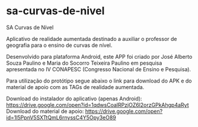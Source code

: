 # sa-curvas-de-nivel
SA Curvas de Nível

Aplicativo de realidade aumentada destinado a auxiliar o professor de geografia para o ensino de curvas de nível. 

Desenvolvido para plataforma Android, este APP foi criado por José Alberto Souza Paulino e Maria do Socorro Teixeira Paulino em pesquisa apresentada no IV CONAPESC (Congresso Nacional de Ensino e Pesquisa).

Para utilização do protótipo segue abaixo o link para download do APK e do material de apoio com as TAGs de realidade aumentada.

Download do instalador do aplicativo (apenas Android): https://drive.google.com/open?id=1qdwsCoalRPzjOZ6l2orzGPkAhgp4aRyt \
Download do material de apoio: https://drive.google.com/open?id=1l5PpnV5SXTtQmL6rnyssC4Y5Opy3eO89
